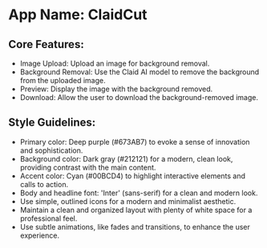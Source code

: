# **App Name**: ClaidCut

## Core Features:

- Image Upload: Upload an image for background removal.
- Background Removal: Use the Claid AI model to remove the background from the uploaded image.
- Preview: Display the image with the background removed.
- Download: Allow the user to download the background-removed image.

## Style Guidelines:

- Primary color: Deep purple (#673AB7) to evoke a sense of innovation and sophistication.
- Background color: Dark gray (#212121) for a modern, clean look, providing contrast with the main content.
- Accent color: Cyan (#00BCD4) to highlight interactive elements and calls to action.
- Body and headline font: 'Inter' (sans-serif) for a clean and modern look.
- Use simple, outlined icons for a modern and minimalist aesthetic.
- Maintain a clean and organized layout with plenty of white space for a professional feel.
- Use subtle animations, like fades and transitions, to enhance the user experience.